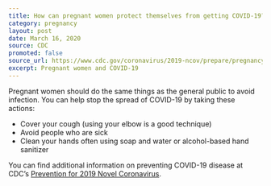 ```yaml
---
title: How can pregnant women protect themselves from getting COVID-19?
category: pregnancy
layout: post
date: March 16, 2020
source: CDC
promoted: false
source_url: https://www.cdc.gov/coronavirus/2019-ncov/prepare/pregnancy-breastfeeding.html
excerpt: Pregnant women and COVID-19
---
```


Pregnant women should do the same things as the general public to avoid infection. You can help stop the spread of COVID-19 by taking these actions:
* Cover your cough (using your elbow is a good technique)
* Avoid people who are sick
* Clean your hands often using soap and water or alcohol-based hand sanitizer

You can find additional information on preventing COVID-19 disease at CDC’s <a href="https://www.cdc.gov/coronavirus/about/prevention.html"> Prevention for 2019 Novel Coronavirus</a>.
